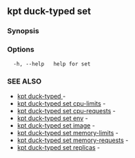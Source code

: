 ## kpt duck-typed  set



### Synopsis



### Options

```
  -h, --help   help for set
```

### SEE ALSO

* [kpt duck-typed ](kpt_duck-typed_.md)	 - 
* [kpt duck-typed  set cpu-limits](kpt_duck-typed__set_cpu-limits.md)	 - 
* [kpt duck-typed  set cpu-requests](kpt_duck-typed__set_cpu-requests.md)	 - 
* [kpt duck-typed  set env](kpt_duck-typed__set_env.md)	 - 
* [kpt duck-typed  set image](kpt_duck-typed__set_image.md)	 - 
* [kpt duck-typed  set memory-limits](kpt_duck-typed__set_memory-limits.md)	 - 
* [kpt duck-typed  set memory-requests](kpt_duck-typed__set_memory-requests.md)	 - 
* [kpt duck-typed  set replicas](kpt_duck-typed__set_replicas.md)	 - 

